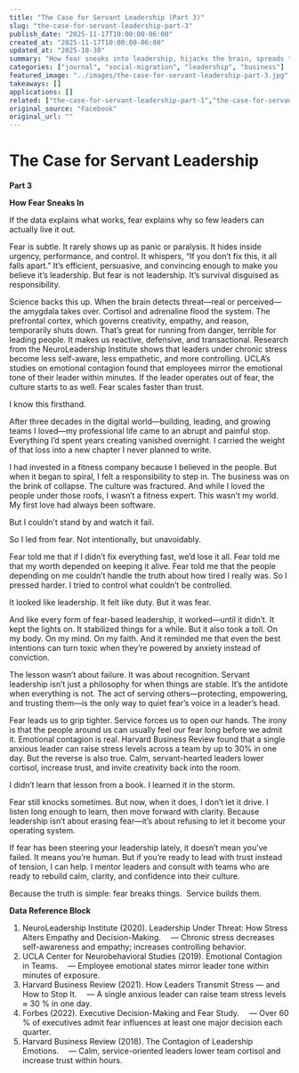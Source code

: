 ```yaml
---
title: "The Case for Servant Leadership (Part 3)"
slug: "the-case-for-servant-leadership-part-3"
publish_date: "2025-11-17T10:00:00-06:00"
created_at: "2025-11-17T10:00:00-06:00"
updated_at: "2025-10-30"
summary: "How fear sneaks into leadership, hijacks the brain, spreads through culture—then how service quiets fear and rebuilds trust."
categories: ["journal", "social-migration", "leadership", "business"]
featured_image: "../images/the-case-for-servant-leadership-part-3.jpg"
takeaways: []
applications: []
related: ["the-case-for-servant-leadership-part-1","the-case-for-servant-leadership-part-2","the-case-for-servant-leadership-part-4","the-case-for-servant-leadership-part-5"]
original_source: "Facebook"
original_url: ""
---
```


# The Case for Servant Leadership

**Part 3**

**How Fear Sneaks In**

If the data explains what works, fear explains why so few leaders can actually live it out.

Fear is subtle. It rarely shows up as panic or paralysis. It hides inside urgency, performance, and control. It whispers, “If you don’t fix this, it all falls apart.” It’s efficient, persuasive, and convincing enough to make you believe it’s leadership. But fear is not leadership. It’s survival disguised as responsibility.

Science backs this up. When the brain detects threat—real or perceived—the amygdala takes over. Cortisol and adrenaline flood the system. The prefrontal cortex, which governs creativity, empathy, and reason, temporarily shuts down. That’s great for running from danger, terrible for leading people. It makes us reactive, defensive, and transactional.
Research from the NeuroLeadership Institute shows that leaders under chronic stress become less self-aware, less empathetic, and more controlling. UCLA’s studies on emotional contagion found that employees mirror the emotional tone of their leader within minutes. If the leader operates out of fear, the culture starts to as well. Fear scales faster than trust.

I know this firsthand.

After three decades in the digital world—building, leading, and growing teams I loved—my professional life came to an abrupt and painful stop. Everything I’d spent years creating vanished overnight. I carried the weight of that loss into a new chapter I never planned to write.

I had invested in a fitness company because I believed in the people. But when it began to spiral, I felt a responsibility to step in. The business was on the brink of collapse. The culture was fractured. And while I loved the people under those roofs, I wasn’t a fitness expert. This wasn’t my world. My first love had always been software.

But I couldn’t stand by and watch it fail.

So I led from fear. Not intentionally, but unavoidably.

Fear told me that if I didn’t fix everything fast, we’d lose it all. Fear told me that my worth depended on keeping it alive. Fear told me that the people depending on me couldn’t handle the truth about how tired I really was. So I pressed harder. I tried to control what couldn’t be controlled.

It looked like leadership. It felt like duty. But it was fear.

And like every form of fear-based leadership, it worked—until it didn’t. It kept the lights on. It stabilized things for a while. But it also took a toll. On my body. On my mind. On my faith. And it reminded me that even the best intentions can turn toxic when they’re powered by anxiety instead of conviction.

The lesson wasn’t about failure. It was about recognition. Servant leadership isn’t just a philosophy for when things are stable. It’s the antidote when everything is not. The act of serving others—protecting, empowering, and trusting them—is the only way to quiet fear’s voice in a leader’s head.

Fear leads us to grip tighter. Service forces us to open our hands.
The irony is that the people around us can usually feel our fear long before we admit it. Emotional contagion is real. Harvard Business Review found that a single anxious leader can raise stress levels across a team by up to 30% in one day. But the reverse is also true. Calm, servant-hearted leaders lower cortisol, increase trust, and invite creativity back into the room.

I didn’t learn that lesson from a book. I learned it in the storm.

Fear still knocks sometimes. But now, when it does, I don’t let it drive. I listen long enough to learn, then move forward with clarity. Because leadership isn’t about erasing fear—it’s about refusing to let it become your operating system.

If fear has been steering your leadership lately, it doesn’t mean you’ve failed. It means you’re human. But if you’re ready to lead with trust instead of tension, I can help. I mentor leaders and consult with teams who are ready to rebuild calm, clarity, and confidence into their culture.

Because the truth is simple: fear breaks things.
 Service builds them.

**Data Reference Block**

1. NeuroLeadership Institute (2020). Leadership Under Threat: How Stress Alters Empathy and Decision-Making.  — Chronic stress decreases self-awareness and empathy; increases controlling behavior.  
2. UCLA Center for Neurobehavioral Studies (2019). Emotional Contagion in Teams.  — Employee emotional states mirror leader tone within minutes of exposure.  
3. Harvard Business Review (2021). How Leaders Transmit Stress — and How to Stop It.  — A single anxious leader can raise team stress levels ≈ 30 % in one day.  
4. Forbes (2022). Executive Decision-Making and Fear Study.  — Over 60 % of executives admit fear influences at least one major decision each quarter.  
5. Harvard Business Review (2018). The Contagion of Leadership Emotions.  — Calm, service-oriented leaders lower team cortisol and increase trust within hours.
